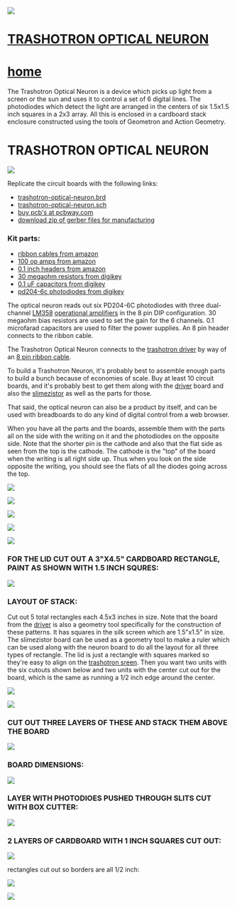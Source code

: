 ![](https://raw.githubusercontent.com/LafeLabs/trashotron/main/neuron/trashmagic/qrcodes.png)

# [TRASHOTRON OPTICAL NEURON](https://github.com/LafeLabs/trashotron/blob/main/neuron/README.md)

# [home](index.html)

The Trashotron Optical Neuron is a device which picks up light from a screen or the sun and uses it to control a set of 6 digital lines.  The photodiodes which detect the light are arranged in the centers of six 1.5x1.5 inch squares in a 2x3 array.  All this is enclosed in a cardboard stack enclosure constructed using the tools of Geometron and Action Geometry. 

# TRASHOTRON OPTICAL NEURON

![](https://raw.githubusercontent.com/LafeLabs/trashotron/main/trashmagic/optical-neuron-pcbs.png)

Replicate the circuit boards with the following links:

 - [trashotron-optical-neuron.brd](https://raw.githubusercontent.com/LafeLabs/trashotron/main/boards/trashotron-optical-neuron.brd)
 - [trashotron-optical-neuron.sch](https://raw.githubusercontent.com/LafeLabs/trashotron/main/boards/trashotron-optical-neuron.sch) 
 - [buy pcb's at pcbway.com](https://www.pcbway.com/project/shareproject/W224521BSI37_trashotron_optical_neuron_2023_03_06_ae2b0405.html)
- [download zip of gerber files for manufacturing](https://github.com/LafeLabs/trashotron/raw/main/boards/gerber-zip-files-2023-03-06/trashotron-optical-neuron_2023-03-06.zip)

### Kit parts:

- [ribbon cables from amazon](https://www.amazon.com/dp/B0789F2Y1T)
- [100 op amps from amazon](https://www.amazon.com/dp/B082HMTTQX)
- [0.1 inch headers from amazon](https://www.amazon.com/MCIGICM-Header-2-45mm-Arduino-Connector/dp/B07PKKY8BX/)
- [30 megaohm resistors from digikey](https://www.digikey.com/en/products/detail/yageo/HHV-25FR-52-30M/2813033)
- [0.1 uF capacitors from digikey](https://www.digikey.com/en/products/detail/kyocera-avx/SR211C104KARTR1/3066560)
- [pd204-6c photodiodes from digikey](https://www.digikey.com/en/products/detail/everlight-electronics-co-ltd/PD204-6C/2675631)



The optical neuron reads out six PD204-6C photodiodes with three dual-channel [LM358](https://en.wikipedia.org/wiki/LM358) [operational amplifiers](https://en.wikipedia.org/wiki/Operational_amplifier) in the 8 pin DIP configuration.  30 megaohm bias resistors are used to set the gain for the 6 channels.  0.1 microfarad capacitors are used to filter the power supplies.  An 8 pin header connects to the ribbon cable.

The Trashotron Optical Neuron connects to the [trashotron driver](scrolls/driver) by way of an [8 pin ribbon cable](https://www.amazon.com/dp/B0789F2Y1T).

To build a Trashotron Neuron, it's probably best to assemble enough parts to build a bunch because of economies of scale.  Buy at least 10 circuit boards, and it's probably best to get them along with the [driver](scrolls/driver) board and also the [slimezistor](scrolls/slimezistor) as well as the parts for those.  

That said, the optical neuron can also be a product by itself, and can be used with breadboards to do any kind of digital control from a web browser.


When you have all the parts and the boards, assemble them with the parts all on the side with the writing on it and the photodiodes on the opposite side.  Note that the shorter pin is the cathode and also that the flat side as seen from the top is the cathode.  The cathode is the "top" of the board when the writing is all right side up.  Thus when you look on the side opposite the writing, you should see the flats of all the diodes going across the top.  

![](https://raw.githubusercontent.com/LafeLabs/trashotron/main/trashmagic/photodiode-drawing.png)

![](https://raw.githubusercontent.com/LafeLabs/trashotron/main/trashmagic/trashotron-optical-neuron.png)

![](https://raw.githubusercontent.com/LafeLabs/trashotron/main/trashmagic/neuron-bottom-assembled.png)

![](https://raw.githubusercontent.com/LafeLabs/trashotron/main/trashmagic/neuron-on-screen.png)


![](https://raw.githubusercontent.com/LafeLabs/trashotron/main/trashmagic/optical-neuron-pcbs.png)

### FOR THE LID CUT OUT A 3"X4.5" CARDBOARD RECTANGLE, PAINT AS SHOWN  WITH 1.5 INCH SQURES:

![](https://raw.githubusercontent.com/LafeLabs/trashotron/main/trashmagic/optical-neuron-lid.svg)

### LAYOUT OF STACK:

Cut out 5 total rectangles each 4.5x3 inches in size. Note that the board from the [driver](scrolls/driver) is also a geometry tool specifically for the construction of these patterns.  It has squares in the silk screen which are 1.5"x1.5" in size.  The slimezistor board can be used as a geometry tool to make a ruler which can be used along with the neuron board to do all the layout for all three types of rectangle. The lid is just a rectangle with squares marked so they're easy to align on the [trashotron sreen](trashotron.html).  Then you want two units with the six cutouts shown below and two units with the center cut out for the board, which is the same as running a 1/2 inch edge around the center.

![](https://raw.githubusercontent.com/LafeLabs/trashotron/main/trashmagic/neuron-top-layout.svg)

![](https://raw.githubusercontent.com/LafeLabs/trashotron/main/trashmagic/neuron-boxes.svg)

### CUT OUT THREE LAYERS OF THESE AND STACK THEM ABOVE THE BOARD 

![](https://raw.githubusercontent.com/LafeLabs/trashotron/main/trashmagic/neuron-board-cutout.svg)

### BOARD DIMENSIONS:

![](https://raw.githubusercontent.com/LafeLabs/trashotron/main/trashmagic/neuron-board-dimensions.svg)

### LAYER WITH PHOTODIOES PUSHED THROUGH SLITS CUT WITH BOX CUTTER:

![](https://raw.githubusercontent.com/LafeLabs/trashotron/main/trashmagic/photodiode-cutouts.svg)

### 2 LAYERS OF CARDBOARD WITH 1 INCH SQUARES CUT OUT:

![](https://raw.githubusercontent.com/LafeLabs/trashotron/main/trashmagic/optical-cavities-cutout-oneinch.svg)

rectangles cut out so borders are all 1/2 inch:

![](https://raw.githubusercontent.com/LafeLabs/trashotron/main/trashmagic/neuron-board-bottom-cutout.svg)


![](https://raw.githubusercontent.com/LafeLabs/trashotron/main/trashmagic/optical-neuron-qrcode.png)

